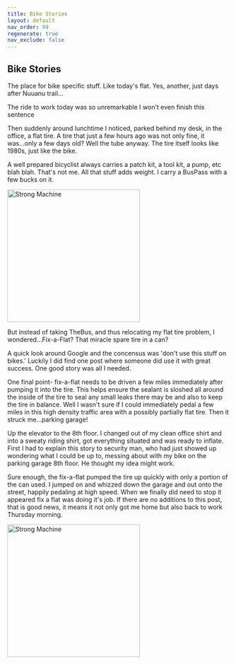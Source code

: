 ```yaml
---
title: Bike Stories
layout: default
nav_order: 99
regenerate: true
nav_exclude: false
---
```


## Bike Stories  

The place for bike specific stuff.  Like today's flat.  Yes, another, just days after Nuuanu trail...

The ride to work today was so unremarkable I won't even finish this sentence  

Then suddenly around lunchtime I noticed, parked behind my desk, in the office, a flat tire.  A tire that just a few hours ago was not only fine, it was...only a few days old?  Well the tube anyway.  The tire itself looks like 1980s, just like the bike.

A well prepared bicyclist always carries a patch kit, a tool kit, a pump, etc blah blah.  That's not me.  All that stuff adds weight.  I carry a BusPass with a few bucks on it.  

<p><img src="../oahuv1/images/bikebus.png"   alt="Strong Machine" height="300px" /></p>

But instead of taking TheBus, and thus relocating my flat tire problem, I wondered...Fix-a-Flat?  That miracle spare tire in a can?  

A quick look around Google and the concensus was 'don't use this stuff on bikes.'  Luckily I did find one post where someone did use it with great success.  One good story was all I needed.  

One final point- fix-a-flat needs to be driven a few miles immediately after pumping it into the tire.  This helps ensure the sealant is sloshed all around the inside of the tire to seal any small leaks there may be and also to keep the tire in balance.  Well I wasn't sure if I could immediately pedal a few miles in this high density traffic area with a possibly partially flat tire.  Then it struck me...parking garage!  

Up the elevator to the 8th floor.  I changed out of my clean office shirt and into a sweaty riding shirt, got everything situated and was ready to inflate.  First I had to explain this story to security man, who had just showed up wondering what I could be up to, messing about with my bike on the parking garage 8th floor.  He thought my idea might work.  

Sure enough, the fix-a-flat pumped the tire up quickly with only a portion of the can used.  I jumped on and whizzed down the garage and out onto the street, happily pedaling at high speed.  When we finally did need to stop it appeared fix a flat was doing it's job.  If there are no additions to this post, that is good news, it means it not only got me home but also back to work Thursday morning.

<p><img src="../oahuv1/images/fixaflat.webp"   alt="Strong Machine" height="300px" /></p>

